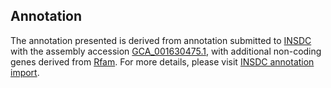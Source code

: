 

Annotation
----------

The annotation presented is derived from annotation submitted to
[INSDC](http://www.insdc.org) with the assembly accession
[GCA\_001630475.1](http://www.ebi.ac.uk/ena/data/view/GCA_001630475.1),
with additional non-coding genes derived from
[Rfam](http://rfam.xfam.org/). For more details, please visit [INSDC
annotation
import](http://ensemblgenomes.org/info/data/insdc_annotation).
